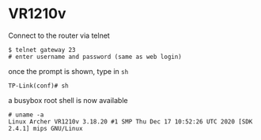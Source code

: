 # VR1210v

Connect to the router via telnet  
```
$ telnet gateway 23
# enter username and password (same as web login)
```
once the prompt is shown, type in `sh`  
```
TP-Link(conf)# sh
```
a busybox root shell is now available
```
# uname -a
Linux Archer VR1210v 3.18.20 #1 SMP Thu Dec 17 10:52:26 UTC 2020 [SDK 2.4.1] mips GNU/Linux

```
